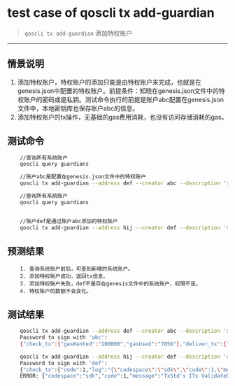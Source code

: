 # test case of qoscli tx add-guardian

> `qoscli tx add-guardian` 添加特权账户

---

## 情景说明

1. 添加特权账户，特权账户的添加只能是由特权账户来完成，也就是在genesis.json中配置的特权账户。前提条件：知晓在genesis.json文件中的特权账户的密码或是私钥。测试命令执行的前提是账户abc配置在genesis.json文件中，本地密钥库也保存账户abc的信息。
2. 添加特权账户的tx操作，无基础的gas费用消耗，也没有访问存储消耗的gas。

## 测试命令

```bash
    //查询所有系统账户
    qoscli query guardians

    //账户abc是配置在genesis.json文件中的特权账户
    qoscli tx add-guardian --address def --creator abc --description 'set def to be a guardian'

    //查询所有系统账户
    qoscli query guardians


    //账户def是通过账户abc添加的特权账户
    qoscli tx add-guardian --address hij --creator def --description 'set hij to be a guardian'


```

## 预测结果

```text
    1. 查询系统账户前后，可查到新增的系统账户。
    2. 添加特权账户成功，返回tx信息。
    3. 添加特权账户失败，def不是存在genesis文件中的系统账户，权限不足。
    4. 特权账户的数额不会变化。
```

## 测试结果

```bash
    qoscli tx add-guardian --address def --creator abc --description 'set def to be a guardian'
    Password to sign with 'abc':
    {"check_tx":{"gasWanted":"100000","gasUsed":"7856"},"deliver_tx":{"gasWanted":"100000","gasUsed":"12046","tags":[{"key":"YWN0aW9u","value":"YWRkLWd1YXJkaWFu"},{"key":"Y3JlYXRvcg==","value":"YWRkcmVzczEweHd4MDZnbnJ0M2RsejdoZnJ4NmE4d3gzZ3llZ2h4bTU0cnY3YQ=="},{"key":"Z3VhcmRpYW4=","value":"YWRkcmVzczFsNmp1YXF5OWZrMGRwczBmbjVkY2c0ZnB5MzZ6bXJ5cDhteTR1eA=="}]},"hash":"857BF0332E9FB1F0B89378833FCA1D06E1543464465E7DF4BF46AC417935CCEC","height":"203"}

    qoscli tx add-guardian --address hij --creator def --description 'set hij to be a guardian'
    Password to sign with 'def':
    {"check_tx":{"code":1,"log":"{\"codespace\":\"sdk\",\"code\":1,\"message\":\"TxStd's ITx ValidateData error:  ERROR:\\nCodespace: guardian\\nCode: 602\\nMessage: \\\"Creator not exists or not init from genesis\\\"\\n\"}","gasWanted":"100000","gasUsed":"2213"},"deliver_tx":{},"hash":"A935D93832DC2AEE23EC00813BA77D5C0280ECB0C8C7B50E34E6CAB75030360F","height":"0"}
    ERROR: {"codespace":"sdk","code":1,"message":"TxStd's ITx ValidateData error:  ERROR:\nCodespace: guardian\nCode: 602\nMessage: \"Creator not exists or not init from genesis\"\n"}

```
